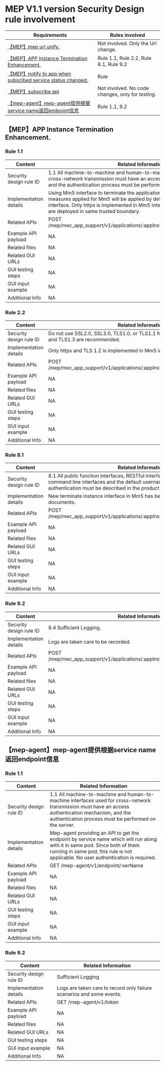# MEP V1.1 version Security Design rule involvement

|Requirements |Rules involved|
|----|----|
|[【MEP】mep url unify.](https://gitee.com/OSDT/dashboard?issue_id=I2E8D5) | Not involved. Only the Url change.|
|[【MEP】APP Instance Termination Enhancement.](https://gitee.com/OSDT/dashboard?issue_id=I2DQV5)|Rule 1.1, Rule 2.2, Rule 8.1, Rule 9.2 |
|[【MEP】notify to app when subscibed service status changed.](https://gitee.com/OSDT/dashboard?issue_id=I2E83K)|Rule |
|[【MEP】subscribe api](https://gitee.com/OSDT/dashboard?issue_id=I2E835)| Not involved. No code changes, only for testing. |
|[【mep-agent】mep-agent提供根据service name返回endpoint信息 ](https://gitee.com/OSDT/dashboard/issues?id=I2CXVE)| Rule 1.1, 9.2 |

## 【MEP】APP Instance Termination Enhancement.

### Rule 1.1

| Content                 | Related Information                                          |
| ----------------------- | ------------------------------------------------------------ |
| Security design rule ID | 1.1 All machine-to-machine and human-to-machine interfaces used for cross-network transmission must have an access authentication mechanism, and the authentication process must be performed on the server. |
| Implementation details  | Using Mm5 interface to terminate the application instance. All security measures applied for Mm5 will be applied by default to the terminate instance interface. Only https is implemented in Mm5 interface, as both MEP and MECM are deployed in same trusted boundary. |
| Related APIs            | POST /mep/mec_app_support/v1/applications/:appInstanceId/AppInstanceTermination |
| Example API payload     | NA |
| Related files           | NA |
| Related GUI URLs        | NA |
| GUI testing steps | NA |
| GUI input example       | NA |
| Additional Info         | NA |

### Rule 2.2

| Content                 | Related Information                                          |
| ----------------------- | ------------------------------------------------------------ |
| Security design rule ID | Do not use SSL2.0, SSL3.0, TLS1.0, or TLS1.1 for secure transmission. TLS1.2 and TLS1.3 are recommended. |
| Implementation details  | Only https and TLS 1.2 is implemented in Mm5 interface. |
| Related APIs            | POST /mep/mec_app_support/v1/applications/:appInstanceId/AppInstanceTermination |
| Example API payload     | NA |
| Related files           | NA |
| Related GUI URLs        | NA |
| GUI testing steps | NA |
| GUI input example       | NA |
| Additional Info         | NA |

### Rule 8.1

| Content                 | Related Information                                          |
| ----------------------- | ------------------------------------------------------------ |
| Security design rule ID | 8.1 All public function interfaces, RESTful interfaces, local function interfaces, command line interfaces and the default username and password for authentication must be described in the product or application documentation. |
| Implementation details  | New terminate instance interface in Mm5 has been recorded in the API documents. |
| Related APIs            | POST /mep/mec_app_support/v1/applications/:appInstanceId/AppInstanceTermination |
| Example API payload     | NA |
| Related files           | NA |
| Related GUI URLs        | NA |
| GUI testing steps | NA |
| GUI input example       | NA |
| Additional Info         | NA |

### Rule 9.2

| Content                 | Related Information                                          |
| ----------------------- | ------------------------------------------------------------ |
| Security design rule ID | 9.4 Sufficient Logging. |
| Implementation details  | Logs are taken care to be recorded. |
| Related APIs            | POST /mep/mec_app_support/v1/applications/:appInstanceId/AppInstanceTermination |
| Example API payload     | NA |
| Related files           | NA |
| Related GUI URLs        | NA |
| GUI testing steps | NA |
| GUI input example       | NA |
| Additional Info         | NA |

## 【mep-agent】mep-agent提供根据service name返回endpoint信息 

### Rule 1.1

| Content                 | Related Information                                          |
| ----------------------- | ------------------------------------------------------------ |
| Security design rule ID | 1.1 All machine-to-machine and human-to-machine interfaces used for cross-network transmission must have an access authentication mechanism, and the authentication process must be performed on the server. |
| Implementation details  | Mep-agent providing an API to get the endpoint by service name which will run along with it in same pod. Since both of them running in same pod, this rule is not applicable. No user authentication is required.|
| Related APIs            | GET /mep-agent/v1/endpoint/:serName |
| Example API payload     | NA |
| Related files           | NA |
| Related GUI URLs        | NA |
| GUI testing steps       | NA |
| GUI input example       | NA |
| Additional Info         | NA |

### Rule 9.2

| Content                 | Related Information                                          |
| ----------------------- | ------------------------------------------------------------ |
| Security design rule ID | Sufficient Logging |
| Implementation details  | Logs are taken care to record only failure scenarios and some events. |
| Related APIs            | GET /mep-agent/v1/token |
| Example API payload     | NA |
| Related files           | NA |
| Related GUI URLs        | NA |
| GUI testing steps       | NA |
| GUI input example       | NA |
| Additional Info         | NA |

